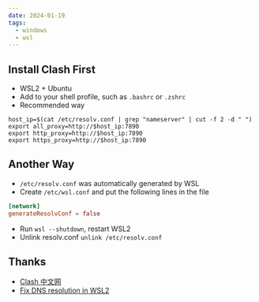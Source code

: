 ```yaml
---
date: 2024-01-19
tags:
  - windows
  - wsl
---
```


## Install Clash First

- WSL2 + Ubuntu
- Add to your shell profile, such as `.bashrc` or `.zshrc`
- Recommended way

```zshrc
host_ip=$(cat /etc/resolv.conf | grep "nameserver" | cut -f 2 -d " ")
export all_proxy=http://$host_ip:7890
export http_proxy=http://$host_ip:7890
export https_proxy=http://$host_ip:7890
```

## Another Way

- `/etc/resolv.conf` was automatically generated by WSL
- Create `/etc/wsl.conf` and put the following lines in the file

```conf
[network]
generateResolvConf = false
```

- Run `wsl --shutdown`, restart WSL2
- Unlink resolv.conf `unlink /etc/resolv.conf`

## Thanks

- [Clash 中文网](https://clashcn.com/clash)
- [Fix DNS resolution in WSL2](https://gist.github.com/coltenkrauter/608cfe02319ce60facd76373249b8ca6)
